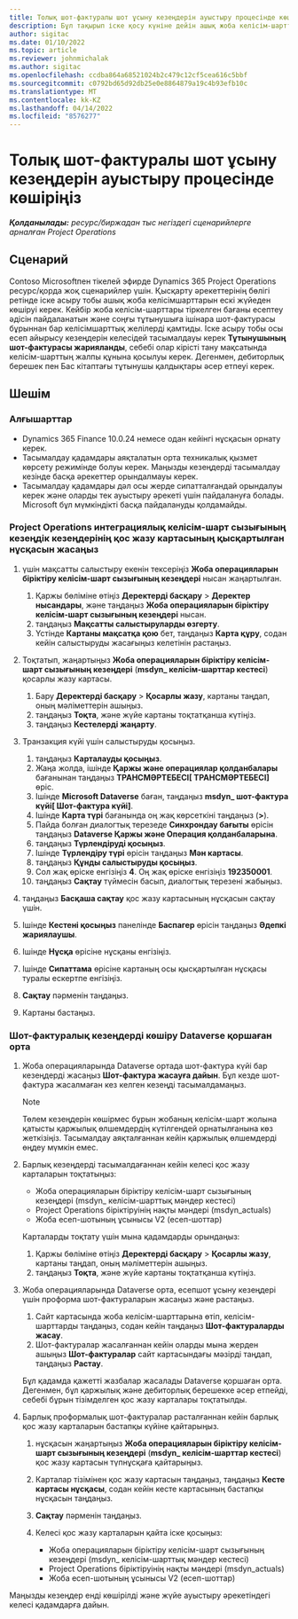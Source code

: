 ```yaml
---
title: Толық шот-фактуралы шот ұсыну кезеңдерін ауыстыру процесінде көшіріңіз
description: Бұл тақырып іске қосу күніне дейін ашық жоба келісім-шарттары үшін тұтынушыға шот-фактура жасалған тіркелген бағамен есепшот ұсыну кезеңдерін тасымалдау жолын түсіндіреді.
author: sigitac
ms.date: 01/10/2022
ms.topic: article
ms.reviewer: johnmichalak
ms.author: sigitac
ms.openlocfilehash: ccdba864a68521024b2c479c12cf5cea616c5bbf
ms.sourcegitcommit: c0792bd65d92db25e0e8864879a19c4b93efb10c
ms.translationtype: MT
ms.contentlocale: kk-KZ
ms.lasthandoff: 04/14/2022
ms.locfileid: "8576277"
---
```

# <a name="migrate-fully-invoiced-billing-milestones-at-cutover"></a>Толық шот-фактуралы шот ұсыну кезеңдерін ауыстыру процесінде көшіріңіз

_**Қолданылады:** ресурс/биржадан тыс негіздегі сценарийлерге арналған Project Operations_

## <a name="scenario"></a>Сценарий

Contoso Microsoftпен тікелей эфирде Dynamics 365 Project Operations ресурс/қорда жоқ сценарийлер үшін. Қысқарту әрекеттерінің бөлігі ретінде іске асыру тобы ашық жоба келісімшарттарын ескі жүйеден көшіруі керек. Кейбір жоба келісім-шарттары тіркелген бағаны есептеу әдісін пайдаланатын және соңғы тұтынушыға ішінара шот-фактурасы бұрыннан бар келісімшарттық желілерді қамтиды. Іске асыру тобы осы есеп айырысу кезеңдерін келесідей тасымалдауы керек **Тұтынушының шот-фактурасы жарияланды**, себебі олар кірісті тану мақсатында келісім-шарттың жалпы құнына қосылуы керек. Дегенмен, дебиторлық берешек пен Бас кітаптағы тұтынушы қалдықтары әсер етпеуі керек.

## <a name="solution"></a>Шешім

### <a name="prerequisites"></a>Алғышарттар

- Dynamics 365 Finance 10.0.24 немесе одан кейінгі нұсқасын орнату керек.
- Тасымалдау қадамдары аяқталатын орта техникалық қызмет көрсету режимінде болуы керек. Маңызды кезеңдерді тасымалдау кезінде басқа әрекеттер орындалмауы керек.
- Тасымалдау қадамдары дәл осы жерде сипатталғандай орындалуы керек және оларды тек ауыстыру әрекеті үшін пайдалануға болады. Microsoft бұл мүмкіндікті басқа пайдалануды қолдамайды.

### <a name="create-a-cutover-version-of-the-project-operations-integration-contract-line-milestones-dual-write-map"></a>Project Operations интеграциялық келісім-шарт сызығының кезеңдік кезеңдерінің қос жазу картасының қысқартылған нұсқасын жасаңыз 

1. үшін мақсатты салыстыру екенін тексеріңіз **Жоба операцияларын біріктіру келісім-шарт сызығының кезеңдері** нысан жаңартылған. 

    1. Қаржы бөліміне өтіңіз **Деректерді басқару** \> **Деректер нысандары**, және таңдаңыз **Жоба операцияларын біріктіру келісім-шарт сызығының кезеңдері** нысан. 
    2. таңдаңыз **Мақсатты салыстыруларды өзгерту**. 
    3. Үстінде **Картаны мақсатқа қою** бет, таңдаңыз **Карта құру**, содан кейін салыстыруды жасағыңыз келетінін растаңыз.

2. Тоқтатып, жаңартыңыз **Жоба операцияларын біріктіру келісім-шарт сызығының кезеңдері** (**msdyn\_ келісім-шарттар кестесі**) қосарлы жазу картасы. 

    1. Бару **Деректерді басқару** \> **Қосарлы жазу**, картаны таңдап, оның мәліметтерін ашыңыз. 
    2. таңдаңыз **Тоқта**, және жүйе картаны тоқтатқанша күтіңіз. 
    3. таңдаңыз **Кестелерді жаңарту**.

3. Транзакция күйі үшін салыстыруды қосыңыз.

    1. таңдаңыз **Карталауды қосыңыз**.
    2. Жаңа жолда, ішінде **Қаржы және операциялар қолданбалары** бағанынан таңдаңыз **ТРАНСМӘРТЕБЕСІ\[ ТРАНСМӘРТЕБЕСІ\]** өріс.
    3. Ішінде **Microsoft Dataverse** баған, таңдаңыз **msdyn\_ шот-фактура күйі\[ Шот-фактура күйі\]**.
    4. Ішінде **Карта түрі** бағанында оң жақ көрсеткіні таңдаңыз (**\>**).
    5. Пайда болған диалогтық терезеде **Синхрондау бағыты** өрісін таңдаңыз **Dataverse Қаржы және Операция қолданбаларына**.
    6. таңдаңыз **Түрлендіруді қосыңыз**.
    7. Ішінде **Түрлендіру түрі** өрісін таңдаңыз **Мән картасы**.
    8. таңдаңыз **Құнды салыстыруды қосыңыз**.
    9. Сол жақ өріске енгізіңіз **4**. Оң жақ өріске енгізіңіз **192350001**. 
    10. таңдаңыз **Сақтау** түймесін басып, диалогтық терезені жабыңыз.

4. таңдаңыз **Басқаша сақтау** қос жазу картасының нұсқасын сақтау үшін. 
5. Ішінде **Кестені қосыңыз** панелінде **Баспагер** өрісін таңдаңыз **Әдепкі жариялаушы**.
6. Ішінде **Нұсқа** өрісіне нұсқаны енгізіңіз.
7. Ішінде **Сипаттама** өрісіне картаның осы қысқартылған нұсқасы туралы ескертпе енгізіңіз. 
8. **Сақтау** пәрменін таңдаңыз.
9. Картаны бастаңыз.

### <a name="migrate-invoiced-milestones-to-the-dataverse-environment"></a>Шот-фактуралық кезеңдерді көшіру Dataverse қоршаған орта

1. Жоба операцияларында Dataverse ортада шот-фактура күйі бар кезеңдерді жасаңыз **Шот-фактура жасауға дайын**. Бұл кезде шот-фактура жасалмаған кез келген кезеңді тасымалдамаңыз.

    > [!NOTE]
    > Төлем кезеңдерін көшірмес бұрын жобаның келісім-шарт жолына қатысты қаржылық өлшемдердің күтілгендей орнатылғанына көз жеткізіңіз. Тасымалдау аяқталғаннан кейін қаржылық өлшемдерді өңдеу мүмкін емес.

2. Барлық кезеңдерді тасымалдағаннан кейін келесі қос жазу карталарын тоқтатыңыз:

    - Жоба операцияларын біріктіру келісім-шарт сызығының кезеңдері (msdyn\_ келісім-шарттық мәндер кестесі)
    - Project Operations біріктіруінің нақты мәндері (msdyn\_actuals)
    - Жоба есеп-шотының ұсынысы V2 (есеп-шоттар)

    Карталарды тоқтату үшін мына қадамдарды орындаңыз:

    1. Қаржы бөліміне өтіңіз **Деректерді басқару** \> **Қосарлы жазу**, картаны таңдап, оның мәліметтерін ашыңыз.
    2. таңдаңыз **Тоқта**, және жүйе картаны тоқтатқанша күтіңіз.

3. Жоба операцияларында Dataverse орта, есепшот ұсыну кезеңдері үшін проформа шот-фактураларын жасаңыз және растаңыз. 

    1. Сайт картасында жоба келісім-шарттарына өтіп, келісім-шарттарды таңдаңыз, содан кейін таңдаңыз **Шот-фактураларды жасау**.
    2. Шот-фактуралар жасалғаннан кейін оларды мына жерден ашыңыз **Шот-фактуралар** сайт картасындағы мәзірді таңдап, таңдаңыз **Растау**.

    Бұл қадамда қажетті жазбалар жасалады Dataverse қоршаған орта. Дегенмен, бұл қаржылық және дебиторлық берешекке әсер етпейді, себебі бұрын тізімделген қос жазу карталары тоқтатылды.

4. Барлық проформалық шот-фактуралар расталғаннан кейін барлық қос жазу карталарын бастапқы күйіне қайтарыңыз.

    1. нұсқасын жаңартыңыз **Жоба операцияларын біріктіру келісім-шарт сызығының кезеңдері** (**msdyn\_ келісім-шарттар кестесі**) қос жазу картасын түпнұсқаға қайтарыңыз. 
    2. Карталар тізімінен қос жазу картасын таңдаңыз, таңдаңыз **Кесте картасы нұсқасы**, содан кейін кесте картасының бастапқы нұсқасын таңдаңыз.
    3. **Сақтау** пәрменін таңдаңыз.
    4. Келесі қос жазу карталарын қайта іске қосыңыз:

        - Жоба операцияларын біріктіру келісім-шарт сызығының кезеңдері (msdyn\_ келісім-шарттық мәндер кестесі)
        - Project Operations біріктіруінің нақты мәндері (msdyn\_actuals)
        - Жоба есеп-шотының ұсынысы V2 (есеп-шоттар)

Маңызды кезеңдер енді көшірілді және жүйе ауыстыру әрекетіндегі келесі қадамдарға дайын.
